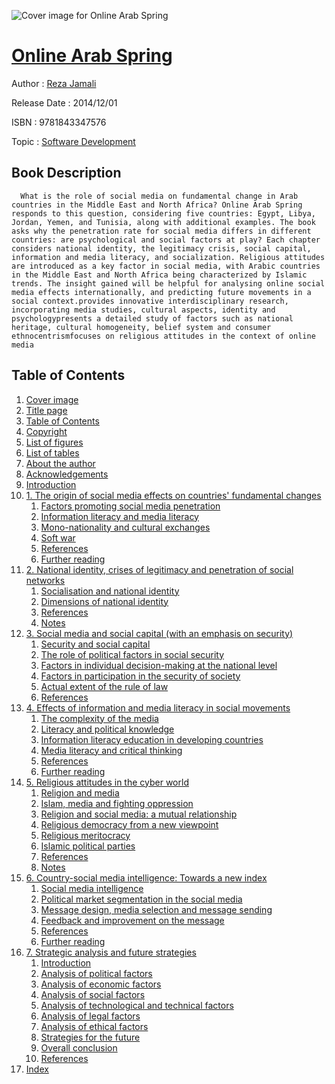 ![Cover image for Online Arab Spring](https://imgdetail.ebookreading.net/cover/cover/software_development/EB9781843347576.jpg)

[Online Arab Spring](https://ebookreading.net/view/book/Online+Arab+Spring-EB9781843347576_1.html "Online Arab Spring")
====================================================================================================================

Author : [Reza Jamali](https://ebookreading.net/search/author/Reza+Jamali)

Release Date : 2014/12/01

ISBN : 9781843347576

Topic : [Software Development](https://ebookreading.net/search/category/software-development)

Book Description
-----------------

      What is the role of social media on fundamental change in Arab countries in the Middle East and North Africa? Online Arab Spring responds to this question, considering five countries: Egypt, Libya, Jordan, Yemen, and Tunisia, along with additional examples. The book asks why the penetration rate for social media differs in different countries: are psychological and social factors at play? Each chapter considers national identity, the legitimacy crisis, social capital, information and media literacy, and socialization. Religious attitudes are introduced as a key factor in social media, with Arabic countries in the Middle East and North Africa being characterized by Islamic trends. The insight gained will be helpful for analysing online social media effects internationally, and predicting future movements in a social context.provides innovative interdisciplinary research, incorporating media studies, cultural aspects, identity and psychologypresents a detailed study of factors such as national heritage, cultural homogeneity, belief system and consumer ethnocentrismfocuses on religious attitudes in the context of online media
Table of Contents
-----------------

1. [Cover image](https://ebookreading.net/view/book/Online+Arab+Spring-EB9781843347576_1.html)
1. [Title page](https://ebookreading.net/view/book/Online+Arab+Spring-EB9781843347576_2.html)
1. [Table of Contents](https://ebookreading.net/view/book/Online+Arab+Spring-EB9781843347576_3.html)
1. [Copyright](https://ebookreading.net/view/book/Online+Arab+Spring-EB9781843347576_4.html)
1. [List of figures](https://ebookreading.net/view/book/Online+Arab+Spring-EB9781843347576_5.html#htu001titl)
1. [List of tables](https://ebookreading.net/view/book/Online+Arab+Spring-EB9781843347576_6.html#htu002titl)
1. [About the author](https://ebookreading.net/view/book/Online+Arab+Spring-EB9781843347576_7.html#bio001titl)
1. [Acknowledgements](https://ebookreading.net/view/book/Online+Arab+Spring-EB9781843347576_8.html#ack001titl)
1. [Introduction](https://ebookreading.net/view/book/Online+Arab+Spring-EB9781843347576_9.html#itr001tit)
1. [1. The origin of social media effects on countries&#39; fundamental changes](https://ebookreading.net/view/book/Online+Arab+Spring-EB9781843347576_10.html#chp001titl)
    1. [Factors promoting social media penetration](https://ebookreading.net/view/book/Online+Arab+Spring-EB9781843347576_10.html#st0020)
    1. [Information literacy and media literacy](https://ebookreading.net/view/book/Online+Arab+Spring-EB9781843347576_10.html#st0040)
    1. [Mono-nationality and cultural exchanges](https://ebookreading.net/view/book/Online+Arab+Spring-EB9781843347576_10.html#st0045)
    1. [Soft war](https://ebookreading.net/view/book/Online+Arab+Spring-EB9781843347576_10.html#st0050)
    1. [References](https://ebookreading.net/view/book/Online+Arab+Spring-EB9781843347576_10.html#st0055)
    1. [Further reading](https://ebookreading.net/view/book/Online+Arab+Spring-EB9781843347576_10.html#st0060)
1. [2. National identity, crises of legitimacy and penetration of social networks](https://ebookreading.net/view/book/Online+Arab+Spring-EB9781843347576_11.html#chp002titl)
    1. [Socialisation and national identity](https://ebookreading.net/view/book/Online+Arab+Spring-EB9781843347576_11.html#st0020)
    1. [Dimensions of national identity](https://ebookreading.net/view/book/Online+Arab+Spring-EB9781843347576_11.html#st0025)
    1. [References](https://ebookreading.net/view/book/Online+Arab+Spring-EB9781843347576_11.html#st0050)
    1. [Notes](https://ebookreading.net/view/book/Online+Arab+Spring-EB9781843347576_11.html#st9010)
1. [3. Social media and social capital (with an emphasis on security)](https://ebookreading.net/view/book/Online+Arab+Spring-EB9781843347576_12.html#chp003titl)
    1. [Security and social capital](https://ebookreading.net/view/book/Online+Arab+Spring-EB9781843347576_12.html#st0020)
    1. [The role of political factors in social security](https://ebookreading.net/view/book/Online+Arab+Spring-EB9781843347576_12.html#st0025)
    1. [Factors in individual decision-making at the national level](https://ebookreading.net/view/book/Online+Arab+Spring-EB9781843347576_12.html#st0030)
    1. [Factors in participation in the security of society](https://ebookreading.net/view/book/Online+Arab+Spring-EB9781843347576_12.html#st0035)
    1. [Actual extent of the rule of law](https://ebookreading.net/view/book/Online+Arab+Spring-EB9781843347576_12.html#st0040)
    1. [References](https://ebookreading.net/view/book/Online+Arab+Spring-EB9781843347576_12.html#st0045)
1. [4. Effects of information and media literacy in social movements](https://ebookreading.net/view/book/Online+Arab+Spring-EB9781843347576_13.html#chp004titl)
    1. [The complexity of the media](https://ebookreading.net/view/book/Online+Arab+Spring-EB9781843347576_13.html#st0020)
    1. [Literacy and political knowledge](https://ebookreading.net/view/book/Online+Arab+Spring-EB9781843347576_13.html#st0025)
    1. [Information literacy education in developing countries](https://ebookreading.net/view/book/Online+Arab+Spring-EB9781843347576_13.html#st0030)
    1. [Media literacy and critical thinking](https://ebookreading.net/view/book/Online+Arab+Spring-EB9781843347576_13.html#st0035)
    1. [References](https://ebookreading.net/view/book/Online+Arab+Spring-EB9781843347576_13.html#st0040)
    1. [Further reading](https://ebookreading.net/view/book/Online+Arab+Spring-EB9781843347576_13.html#st0045)
1. [5. Religious attitudes in the cyber world](https://ebookreading.net/view/book/Online+Arab+Spring-EB9781843347576_14.html#chp005titl)
    1. [Religion and media](https://ebookreading.net/view/book/Online+Arab+Spring-EB9781843347576_14.html#st0020)
    1. [Islam, media and fighting oppression](https://ebookreading.net/view/book/Online+Arab+Spring-EB9781843347576_14.html#st0025)
    1. [Religion and social media: a mutual relationship](https://ebookreading.net/view/book/Online+Arab+Spring-EB9781843347576_14.html#st0030)
    1. [Religious democracy from a new viewpoint](https://ebookreading.net/view/book/Online+Arab+Spring-EB9781843347576_14.html#st0035)
    1. [Religious meritocracy](https://ebookreading.net/view/book/Online+Arab+Spring-EB9781843347576_14.html#st0040)
    1. [Islamic political parties](https://ebookreading.net/view/book/Online+Arab+Spring-EB9781843347576_14.html#st0045)
    1. [References](https://ebookreading.net/view/book/Online+Arab+Spring-EB9781843347576_14.html#st0110)
    1. [Notes](https://ebookreading.net/view/book/Online+Arab+Spring-EB9781843347576_14.html#st9010)
1. [6. Country-social media intelligence: Towards a new index](https://ebookreading.net/view/book/Online+Arab+Spring-EB9781843347576_15.html#chp006titl)
    1. [Social media intelligence](https://ebookreading.net/view/book/Online+Arab+Spring-EB9781843347576_15.html#st0020)
    1. [Political market segmentation in the social media](https://ebookreading.net/view/book/Online+Arab+Spring-EB9781843347576_15.html#st0025)
    1. [Message design, media selection and message sending](https://ebookreading.net/view/book/Online+Arab+Spring-EB9781843347576_15.html#st0055)
    1. [Feedback and improvement on the message](https://ebookreading.net/view/book/Online+Arab+Spring-EB9781843347576_15.html#st0090)
    1. [References](https://ebookreading.net/view/book/Online+Arab+Spring-EB9781843347576_15.html#st0110)
    1. [Further reading](https://ebookreading.net/view/book/Online+Arab+Spring-EB9781843347576_15.html#st0115)
1. [7. Strategic analysis and future strategies](https://ebookreading.net/view/book/Online+Arab+Spring-EB9781843347576_16.html#chp007titl)
    1. [Introduction](https://ebookreading.net/view/book/Online+Arab+Spring-EB9781843347576_16.html#st0020)
    1. [Analysis of political factors](https://ebookreading.net/view/book/Online+Arab+Spring-EB9781843347576_16.html#st0025)
    1. [Analysis of economic factors](https://ebookreading.net/view/book/Online+Arab+Spring-EB9781843347576_16.html#st0030)
    1. [Analysis of social factors](https://ebookreading.net/view/book/Online+Arab+Spring-EB9781843347576_16.html#st0035)
    1. [Analysis of technological and technical factors](https://ebookreading.net/view/book/Online+Arab+Spring-EB9781843347576_16.html#st0040)
    1. [Analysis of legal factors](https://ebookreading.net/view/book/Online+Arab+Spring-EB9781843347576_16.html#st0060)
    1. [Analysis of ethical factors](https://ebookreading.net/view/book/Online+Arab+Spring-EB9781843347576_16.html#st0065)
    1. [Strategies for the future](https://ebookreading.net/view/book/Online+Arab+Spring-EB9781843347576_16.html#st0070)
    1. [Overall conclusion](https://ebookreading.net/view/book/Online+Arab+Spring-EB9781843347576_16.html#st0075)
    1. [References](https://ebookreading.net/view/book/Online+Arab+Spring-EB9781843347576_16.html#st0085)
1. [Index](https://ebookreading.net/view/book/Online+Arab+Spring-EB9781843347576_17.html)
